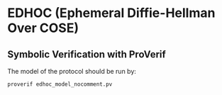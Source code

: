 # EDHOC (Ephemeral Diffie-Hellman Over COSE)
## Symbolic Verification with ProVerif

The model of the protocol should be run by:

    proverif edhoc_model_nocomment.pv
